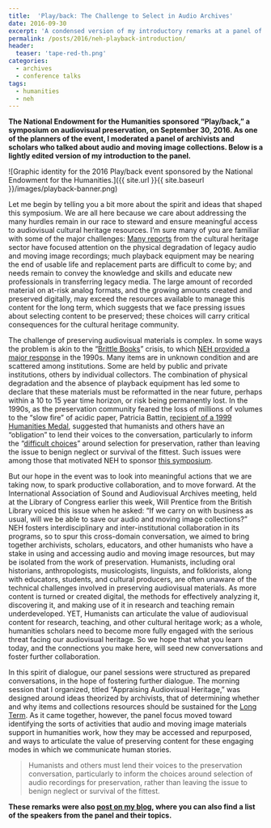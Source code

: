 ```yaml
---
title:  'Play/back: The Challenge to Select in Audio Archives'
date: 2016-09-30
excerpt: 'A condensed version of my introductory remarks at a panel of audio archives projects at the National Endowment for the Humanities “Play/back” symposium on audiovisual preservation, on September 30, 2016.'
permalink: /posts/2016/neh-playback-introduction/
header:
  teaser: 'tape-red-th.png'
categories: 
  - archives
  - conference talks
tags:
  - humanities
  - neh
---
```


__The National Endowment for the Humanities sponsored “Play/back,” a symposium on audiovisual preservation, on September 30, 2016. As one of the planners of the event, I moderated a panel of archivists and scholars who talked about audio and moving image collections. Below is a lightly edited version of my introduction to the panel.__

![Graphic identity for the 2016 Play/back event sponsored by the National Endowment for the Humanities.]({{ site.url }}{{ site.baseurl }}/images/playback-banner.png)

Let me begin by telling you a bit more about the spirit and ideas that shaped this symposium. We are all here because we care about addressing the many hurdles remain in our race to steward and ensure meaningful access to audiovisual cultural heritage resources. I’m sure many of you are familiar with some of the major challenges: [Many reports](https://www.avpreserve.com/papers-and-presentations/quantifying-the-need-a-survey-of-existing-sound-recordings-in-collections-in-the-united-states/) from the cultural heritage sector have focused attention on the physical degradation of legacy audio and moving image recordings; much playback equipment may be nearing the end of usable life and replacement parts are difficult to come by; and needs remain to convey the knowledge and skills and educate new professionals in transferring legacy media. The large amount of recorded material on at-risk analog formats, and the growing amounts created and preserved digitally, may exceed the resources available to manage this content for the long term, which suggests that we face pressing issues about selecting content to be preserved; these choices will carry critical consequences for the cultural heritage community.

The challenge of preserving audiovisual materials is complex. In some ways the problem is akin to the “[Brittle Books](https://en.wikipedia.org/wiki/Brittle_Books_Program)” crisis, to which [NEH provided a major response](https://www.nps.gov/parkhistory/online_books/preserve_protect/chap6.html) in the 1990s. Many items are in unknown condition and are scattered among institutions. Some are held by public and private institutions, others by individual collectors. The combination of physical degradation and the absence of playback equipment has led some to declare that these materials must be reformatted in the near future, perhaps within a 10 to 15 year time horizon, or risk being permanently lost. In the 1990s, as the preservation community feared the loss of millions of volumes to the “slow fire” of acidic paper, Patricia Battin, [recipient of a 1999 Humanities Medal](http://www.neh.gov/about/awards/national-humanities-medals/patricia-m-battin), suggested that humanists and others have an “obligation” to lend their voices to the conversation, particularly to inform the “[difficult choices](http://eric.ed.gov/?id=ED387138)” around selection for preservation, rather than leaving the issue to benign neglect or survival of the fittest. Such issues were among those that motivated NEH to sponsor [this symposium](http://www.neh.gov/playback/).

But our hope in the event was to look into meaningful actions that we are taking now, to spark productive collaboration, and to move forward. At the International Association of Sound and Audiovisual Archives meeting, held at the Library of Congress earlier this week, Will Prentice from the British Library voiced this issue when he asked: “If we carry on with business as usual, will we be able to save our audio and moving image collections?” NEH fosters interdisciplinary and inter-institutional collaboration in its programs, so to spur this cross-domain conversation, we aimed to bring together archivists, scholars, educators, and other humanists who have a stake in using and accessing audio and moving image resources, but may be isolated from the work of preservation. Humanists, including oral historians, anthropologists, musicologists, linguists, and folklorists, along with educators, students, and cultural producers, are often unaware of the technical challenges involved in preserving audiovisual materials. As more content is turned or created digital, the methods for effectively analyzing it, discovering it, and making use of it in research and teaching remain underdeveloped. YET, Humanists can articulate the value of audiovisual content for research, teaching, and other cultural heritage work; as a whole, humanities scholars need to become more fully engaged with the serious threat facing our audiovisual heritage. So we hope that what you learn today, and the connections you make here, will seed new conversations and foster further collaboration.

In this spirit of dialogue, our panel sessions were structured as prepared conversations, in the hope of fostering further dialogue. The morning session that I organized, titled “Appraising Audiovisual Heritage,” was designed around ideas theorized by archivists, that of determining whether and why items and collections resources should be sustained for the [Long Term](http://hdl.handle.net/2027.42/42573). As it came together, however, the panel focus moved toward identifying the sorts of activities that audio and moving image materials support in humanities work, how they may be accessed and repurposed, and ways to articulate the value of preserving content for these engaging modes in which we communicate human stories.

> Humanists and others must lend their voices to the preservation conversation, particularly to inform the choices around selection of audio recordings for preservation, rather than leaving the issue to benign neglect or survival of the fittest.

__These remarks were also [post on my blog](https://culturalorganology.wordpress.com/2016/10/14/playback-challenges-of-audio-preservation), where you can also find a list of the speakers from the panel and their topics.__
